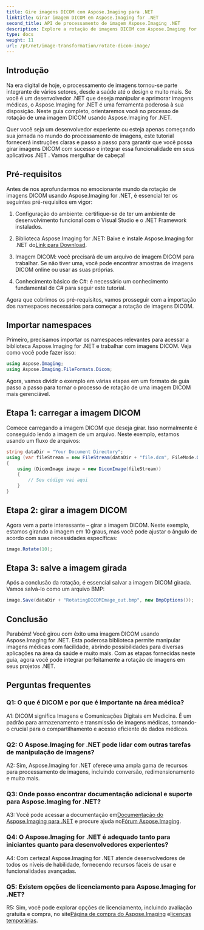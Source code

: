 ```yaml
---
title: Gire imagens DICOM com Aspose.Imaging para .NET
linktitle: Girar imagem DICOM em Aspose.Imaging for .NET
second_title: API de processamento de imagem Aspose.Imaging .NET
description: Explore a rotação de imagens DICOM com Aspose.Imaging for .NET. Guia passo a passo para manipular imagens médicas.
type: docs
weight: 11
url: /pt/net/image-transformation/rotate-dicom-image/
---
```

## Introdução

Na era digital de hoje, o processamento de imagens tornou-se parte integrante de vários setores, desde a saúde até o design e muito mais. Se você é um desenvolvedor .NET que deseja manipular e aprimorar imagens médicas, o Aspose.Imaging for .NET é uma ferramenta poderosa à sua disposição. Neste guia completo, orientaremos você no processo de rotação de uma imagem DICOM usando Aspose.Imaging for .NET.

Quer você seja um desenvolvedor experiente ou esteja apenas começando sua jornada no mundo do processamento de imagens, este tutorial fornecerá instruções claras e passo a passo para garantir que você possa girar imagens DICOM com sucesso e integrar essa funcionalidade em seus aplicativos .NET . Vamos mergulhar de cabeça!

## Pré-requisitos

Antes de nos aprofundarmos no emocionante mundo da rotação de imagens DICOM usando Aspose.Imaging for .NET, é essencial ter os seguintes pré-requisitos em vigor:

1. Configuração do ambiente: certifique-se de ter um ambiente de desenvolvimento funcional com o Visual Studio e o .NET Framework instalados.

2. Biblioteca Aspose.Imaging for .NET: Baixe e instale Aspose.Imaging for .NET do[Link para Download](https://releases.aspose.com/imaging/net/).

3. Imagem DICOM: você precisará de um arquivo de imagem DICOM para trabalhar. Se não tiver uma, você pode encontrar amostras de imagens DICOM online ou usar as suas próprias.

4. Conhecimento básico de C#: é necessário um conhecimento fundamental de C# para seguir este tutorial.

Agora que cobrimos os pré-requisitos, vamos prosseguir com a importação dos namespaces necessários para começar a rotação de imagens DICOM.

## Importar namespaces

Primeiro, precisamos importar os namespaces relevantes para acessar a biblioteca Aspose.Imaging for .NET e trabalhar com imagens DICOM. Veja como você pode fazer isso:

```csharp
using Aspose.Imaging;
using Aspose.Imaging.FileFormats.Dicom;
```

Agora, vamos dividir o exemplo em várias etapas em um formato de guia passo a passo para tornar o processo de rotação de uma imagem DICOM mais gerenciável.

## Etapa 1: carregar a imagem DICOM

Comece carregando a imagem DICOM que deseja girar. Isso normalmente é conseguido lendo a imagem de um arquivo. Neste exemplo, estamos usando um fluxo de arquivos:

```csharp
string dataDir = "Your Document Directory";
using (var fileStream = new FileStream(dataDir + "file.dcm", FileMode.Open, FileAccess.Read))
{
    using (DicomImage image = new DicomImage(fileStream))
    {
        // Seu código vai aqui
    }
}
```

## Etapa 2: girar a imagem DICOM

Agora vem a parte interessante – girar a imagem DICOM. Neste exemplo, estamos girando a imagem em 10 graus, mas você pode ajustar o ângulo de acordo com suas necessidades específicas:

```csharp
image.Rotate(10);
```

## Etapa 3: salve a imagem girada

Após a conclusão da rotação, é essencial salvar a imagem DICOM girada. Vamos salvá-lo como um arquivo BMP:

```csharp
image.Save(dataDir + "RotatingDICOMImage_out.bmp", new BmpOptions());
```

## Conclusão

Parabéns! Você girou com êxito uma imagem DICOM usando Aspose.Imaging for .NET. Esta poderosa biblioteca permite manipular imagens médicas com facilidade, abrindo possibilidades para diversas aplicações na área da saúde e muito mais. Com as etapas fornecidas neste guia, agora você pode integrar perfeitamente a rotação de imagens em seus projetos .NET.

## Perguntas frequentes

### Q1: O que é DICOM e por que é importante na área médica?

A1: DICOM significa Imagens e Comunicações Digitais em Medicina. É um padrão para armazenamento e transmissão de imagens médicas, tornando-o crucial para o compartilhamento e acesso eficiente de dados médicos.

### Q2: O Aspose.Imaging for .NET pode lidar com outras tarefas de manipulação de imagens?

A2: Sim, Aspose.Imaging for .NET oferece uma ampla gama de recursos para processamento de imagens, incluindo conversão, redimensionamento e muito mais.

### Q3: Onde posso encontrar documentação adicional e suporte para Aspose.Imaging for .NET?

 A3: Você pode acessar a documentação em[Documentação do Aspose.Imaging para .NET](https://reference.aspose.com/imaging/net/) e procure ajuda no[Fórum Aspose.Imaging](https://forum.aspose.com/).

### Q4: O Aspose.Imaging for .NET é adequado tanto para iniciantes quanto para desenvolvedores experientes?

A4: Com certeza! Aspose.Imaging for .NET atende desenvolvedores de todos os níveis de habilidade, fornecendo recursos fáceis de usar e funcionalidades avançadas.

### Q5: Existem opções de licenciamento para Aspose.Imaging for .NET?

 R5: Sim, você pode explorar opções de licenciamento, incluindo avaliação gratuita e compra, no site[Página de compra do Aspose.Imaging](https://purchase.aspose.com/buy) e[licenças temporárias](https://purchase.aspose.com/temporary-license/).